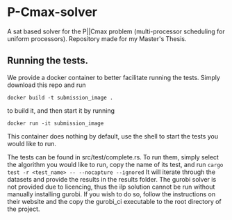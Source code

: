 # P-Cmax-solver

A sat based solver for the P||Cmax problem (multi-processor scheduling for uniform processors).
Repository made for my Master's Thesis.

## Running the tests.

We provide a docker container to better facilitate running the tests.
Simply download this repo and run
```
docker build -t submission_image .
```
to build it, and then start it by running

```
docker run -it submission_image
```

This container does nothing by default, use the shell to start the tests you would like to run.

The tests can be found in src/test/complete.rs. To run them, simply select the algorithm you would like to run, copy the name of its test, and run
```cargo test -r <test_name> -- --nocapture --ignored```
It will iterate through the datasets and provide the results in the results folder.
The gurobi solver is not provided due to licencing, thus the ilp solution cannot be run without manually installing gurobi. If you wish to do so, follow the instructions on their website and the copy the gurobi_ci executable to the root directory of the project.
